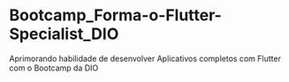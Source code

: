 # Bootcamp_Forma-o-Flutter-Specialist_DIO
Aprimorando habilidade de desenvolver Aplicativos completos com Flutter com o Bootcamp da DIO
